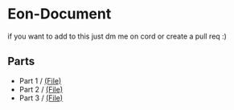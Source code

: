 # Eon-Document

if you want to add to this just dm me on cord or create a pull req :)

## Parts
- Part 1 / [(File)](https://github.com/Twin1dev/Eon-Document/blob/main/parts/part1.md)
- Part 2 / [(File)](https://github.com/Twin1dev/Eon-Document/blob/main/parts/part2.md)
- Part 3 / [(File)](https://github.com/Twin1dev/Eon-Document/blob/main/parts/part3.md)
